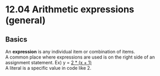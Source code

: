 # 12.04 Arithmetic expressions (general)

## Basics
An **expression** is any individual item or combination of items.   
A common place where expressions are used is on the right side of an assignment statement. 
Ex) y = <u>2 * (x + 1)</u>   
A literal is a specific value in code like 2. 
